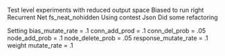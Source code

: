 Test level experiments with reduced output space
Biased to run right
Recurrent Net
fs_neat_nohidden
Using contest Json
Did some refactoring

Setting 
bias_mutate_rate = .1
conn_add_prod = .1
conn_del_prob = .05
node_add_prob = .1
node_delete_prob = .05
response_mutate_rate = .1
weight mutate_rate = .1
